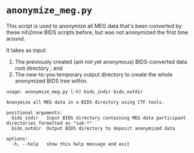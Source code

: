 # `anonymize_meg.py`

This script is used to anonymize all MEG data that's been converted by these nih2mne BIDS scripts before, but was not anonymized the first time around.

It takes as input:

1. The previously created (ant not yet anonymous) BIDS-converted data root directory ; and
2. The new-to-you temporary output directory to create the whole anonymized BIDS tree within.

```shell
usage: anonymize_meg.py [-h] bids_indir bids_outdir

Anonymize all MEG data in a BIDS directory using CTF tools.

positional arguments:
  bids_indir   Input BIDS directory containing MEG data participant directories formatted as "sub-*"
  bids_outdir  Output BIDS directory to deposit anonymized data

options:
  -h, --help   show this help message and exit
```
